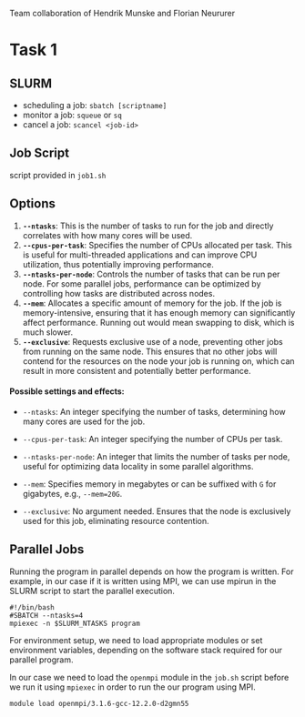 Team collaboration of Hendrik Munske and Florian Neururer
# Task 1

## SLURM

- scheduling a job: `sbatch [scriptname]`
- monitor a job: `squeue` or `sq`
- cancel a job: `scancel <job-id>`

## Job Script

script provided in `job1.sh`

## Options

1. **`--ntasks`**: This is the number of tasks to run for the job and directly correlates with how many cores will be used. 
2. **`--cpus-per-task`**: Specifies the number of CPUs allocated per task. This is useful for multi-threaded applications and can improve CPU utilization, thus potentially improving performance.
3. **`--ntasks-per-node`**: Controls the number of tasks that can be run per node. For some parallel jobs, performance can be optimized by controlling how tasks are distributed across nodes.
4. **`--mem`**: Allocates a specific amount of memory for the job. If the job is memory-intensive, ensuring that it has enough memory can significantly affect performance. Running out would mean swapping to disk, which is much slower.
5. **`--exclusive`**: Requests exclusive use of a node, preventing other jobs from running on the same node. This ensures that no other jobs will contend for the resources on the node your job is running on, which can result in more consistent and potentially better performance.

#### Possible settings and effects:

- `--ntasks`: An integer specifying the number of tasks, determining how many cores are used for the job.

- `--cpus-per-task`: An integer specifying the number of CPUs per task.
  
- `--ntasks-per-node`: An integer that limits the number of tasks per node, useful for optimizing data locality in some parallel algorithms.
  
- `--mem`: Specifies memory in megabytes or can be suffixed with `G` for gigabytes, e.g., `--mem=20G`.
  
- `--exclusive`: No argument needed. Ensures that the node is exclusively used for this job, eliminating resource contention.

## Parallel Jobs

Running the program in parallel depends on how the program is written. For example, in our case if it is written using MPI, we can use mpirun in the SLURM script to start the parallel execution.

```
#!/bin/bash
#SBATCH --ntasks=4
mpiexec -n $SLURM_NTASKS program
```

For environment setup, we need to load appropriate modules or set environment variables, depending on the software stack required for our parallel program.

In our case we need to load the `openmpi` module in the `job.sh` script before we run it using `mpiexec` in order to run the our program using MPI.

```
module load openmpi/3.1.6-gcc-12.2.0-d2gmn55
```
